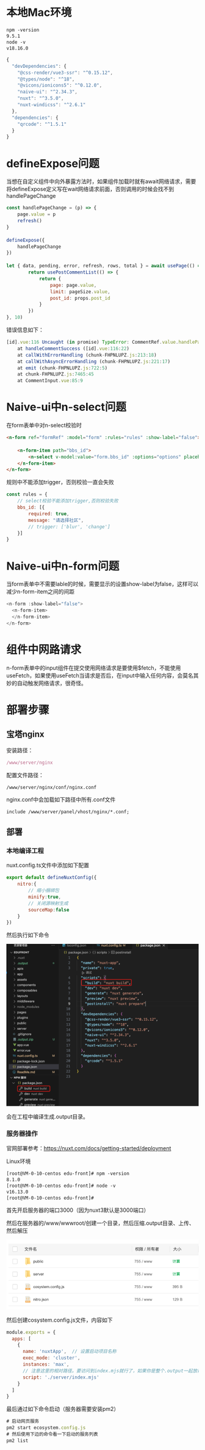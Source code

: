 # 本地Mac环境

```
npm -version
9.5.1
node -v  
v18.16.0
```

```js
{
  "devDependencies": {
    "@css-render/vue3-ssr": "^0.15.12",
    "@types/node": "^18",
    "@vicons/ionicons5": "^0.12.0",
    "naive-ui": "^2.34.3",
    "nuxt": "^3.5.0",
    "nuxt-windicss": "^2.6.1"
  },
  "dependencies": {
    "qrcode": "^1.5.1"
  }
}
```



# defineExpose问题

当想在自定义组件中向外暴露方法时，如果组件加载时就有await网络请求，需要将defineExpose定义写在wait网络请求前面，否则调用的时候会找不到handlePageChange

```js
const handlePageChange = (p) => {
    page.value = p
    refresh()
}

defineExpose({
    handlePageChange
})

let { data, pending, error, refresh, rows, total } = await usePage(() => {
        return usePostCommentList(() => {
            return {
                page: page.value,
                limit: pageSize.value,
                post_id: props.post_id
            }
        })
}, 10)
```

错误信息如下：

```js
[id].vue:116 Uncaught (in promise) TypeError: CommentRef.value.handlePageChange is not a function
    at handleCommentSuccess ([id].vue:116:22)
    at callWithErrorHandling (chunk-FHPNLUPZ.js:213:18)
    at callWithAsyncErrorHandling (chunk-FHPNLUPZ.js:221:17)
    at emit (chunk-FHPNLUPZ.js:722:5)
    at chunk-FHPNLUPZ.js:7465:45
    at CommentInput.vue:85:9
```



# Naive-ui中n-select问题

在form表单中对n-select校验时

```html
<n-form ref="formRef" :model="form" :rules="rules" :show-label="false">

	<n-form-item path="bbs_id">
		<n-select v-model:value="form.bbs_id" :options="options" placeholder="请选择主题" class="bg-white" />
	</n-form-item>
</n-form>
```
规则中不能添加trigger，否则校验一直会失败
```js
const rules = {
    // select校验不能添加trigger,否则校验失败
    bbs_id: [{
        required: true,
        message: "请选择社区",
        // trigger: ['blur', 'change']
    }]
}
```

# Naive-ui中n-form问题

当form表单中不需要lable的时候，需要显示的设置show-label为false，这样可以减少n-form-item之间的间距

```js
<n-form :show-label="false">
  <n-form-item>
  </n-form-item>
</n-form>
```



# 组件中网路请求

n-form表单中的input组件在提交使用网络请求是要使用$fetch，不能使用useFetch，如果使用useFetch当请求是否后，在input中输入任何内容，会莫名其妙的自动触发网络请求，很奇怪。



# 部署步骤

## **宝塔nginx**

安装路径：

```js
/www/server/nginx
```

配置文件路径：

```
/www/server/nginx/conf/nginx.conf
```

nginx.conf中会加载如下路径中所有.conf文件

```
include /www/server/panel/vhost/nginx/*.conf;
```



## 部署

### 本地编译工程

nuxt.config.ts文件中添加如下配置

```js
export default defineNuxtConfig({
    nitro:{
        // 缩小捆绑包
        minify:true,
        // 关闭源映射生成
        sourceMap:false
    }
})
```

然后执行如下命令

<img src='./images/1.png'></img>

会在工程中编译生成.output目录。

### 服务器操作

官网部署参考：https://nuxt.com/docs/getting-started/deployment

Linux环境

```
[root@VM-0-10-centos edu-front]# npm -version
8.1.0
[root@VM-0-10-centos edu-front]# node -v
v16.13.0
[root@VM-0-10-centos edu-front]# 
```


首先开启服务器的端口3000（因为nuxt3默认是3000端口）

然后在服务器的/www/wwwroot/创建一个目录，然后压缩.output目录、上传、然后解压

<img src='./images/2.png'></img>

然后创建cosystem.config.js文件，内容如下

```js
module.exports = {
  apps: [
    {
      name: 'nuxtApp',  // 设置启动项目名称
      exec_mode: 'cluster',
      instances: 'max',
      // 注意这里的相对路径。要访问到index.mjs就行了，如果你是整个.output一起放在服务器的话就和官方一样路写成./.output/server/index.mjs就好了
      script: './server/index.mjs'
    }
  ]
}
```
最后通过如下命令启动（服务器需要安装pm2）

```js
# 启动网页服务
pm2 start ecosystem.config.js
# 然后使用下边的命令看一下启动的服务列表
pm2 list
```

